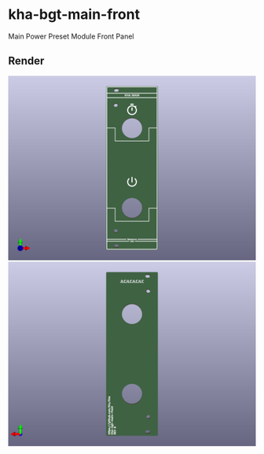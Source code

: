 # kha-bgt-main-front

Main Power Preset Module Front Panel

## Render

<img src="kha-bgt-main-front-render-front.png" width="800"/>

<img src="kha-bgt-main-front-render-back.png" width="800"/>
